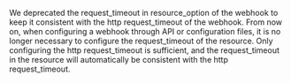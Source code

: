 We deprecated the request_timeout in resource_option of the webhook to keep it consistent with the http request_timeout of the webhook.
From now on, when configuring a webhook through API or configuration files,
it is no longer necessary to configure the request_timeout of the resource. Only configuring the http request_timeout is sufficient, and the request_timeout in the resource will automatically be consistent with the http request_timeout.
